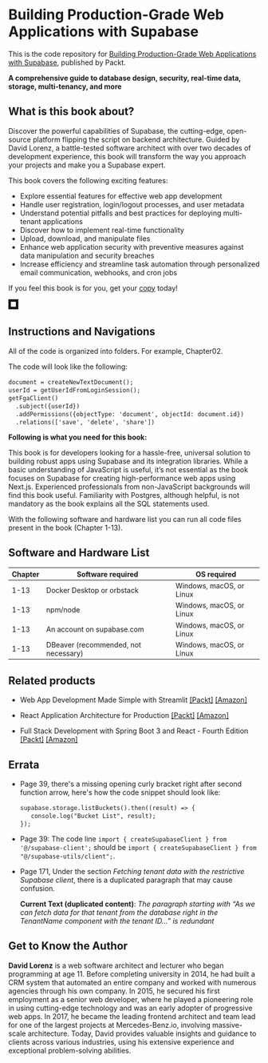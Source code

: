 # Building Production-Grade Web Applications with Supabase

<a href="https://www.packtpub.com/en-us/product/building-production-grade-web-applications-with-supabase-9781837630684"><img src="https://content.packt.com/B19648/cover_image_small.jpg" alt="" height="256px" align="right"></a>

This is the code repository for [Building Production-Grade Web Applications with Supabase](https://www.packtpub.com/en-us/product/building-production-grade-web-applications-with-supabase-9781837630684), published by Packt.

**A comprehensive guide to database design, security, real-time data, storage, multi-tenancy, and more**

## What is this book about?
Discover the powerful capabilities of Supabase, the cutting-edge, open-source platform flipping the script on backend architecture. Guided by David Lorenz, a battle-tested software architect with over two decades of development experience, this book will transform the way you approach your projects and make you a Supabase expert.
	
This book covers the following exciting features:
* Explore essential features for effective web app development
* Handle user registration, login/logout processes, and user metadata
* Understand potential pitfalls and best practices for deploying multi-tenant applications
* Discover how to implement real-time functionality
* Upload, download, and manipulate files
* Enhance web application security with preventive measures against data manipulation and security breaches
* Increase efficiency and streamline task automation through personalized email communication, webhooks, and cron jobs	

If you feel this book is for you, get your [copy](https://www.amazon.com/dp/1837630682) today!

<a href="https://www.packtpub.com/?utm_source=github&utm_medium=banner&utm_campaign=GitHubBanner"><img src="https://raw.githubusercontent.com/PacktPublishing/GitHub/master/GitHub.png" 
alt="https://www.packtpub.com/" border="5" /></a>


## Instructions and Navigations
All of the code is organized into folders. For example, Chapter02.

The code will look like the following:
```
document = createNewTextDocument();
userId = getUserIdFromLoginSession();
getFgaClient()
  .subject({userId})
  .addPermissions({objectType: 'document', objectId: document.id})
  .relations(['save', 'delete', 'share'])
```

**Following is what you need for this book:**

This book is for developers looking for a hassle-free, universal solution to building robust apps using Supabase and its integration libraries. While a basic understanding of JavaScript is useful, it’s not essential as the book focuses on Supabase for creating high-performance web apps using Next.js. Experienced professionals from non-JavaScript backgrounds will find this book useful. Familiarity with Postgres, although helpful, is not mandatory as the book explains all the SQL statements used.

With the following software and hardware list you can run all code files present in the book (Chapter 1-13).

## Software and Hardware List

| Chapter  | Software required                      | OS required                      |
| -------- | ---------------------------------------| ---------------------------------|
| 1-13     | Docker Desktop or orbstack             | Windows, macOS, or Linux         |
| 1-13     | npm/node                               | Windows, macOS, or Linux         |
| 1-13     | An account on supabase.com             | Windows, macOS, or Linux         |
| 1-13     | DBeaver (recommended, not necessary)   | Windows, macOS, or Linux         |

## Related products <Other books you may enjoy>
* Web App Development Made Simple with Streamlit [[Packt]](https://www.packtpub.com/en-us/product/web-app-development-made-simple-with-streamlit-9781835086315) [[Amazon]](https://www.amazon.com/dp/1835086314)

* React Application Architecture for Production [[Packt]](https://www.packtpub.com/en-us/product/react-application-architecture-for-production-9781801070539) [[Amazon]](https://www.amazon.com/dp/1801070539)

* Full Stack Development with Spring Boot 3 and React - Fourth Edition [[Packt]](https://www.packtpub.com/en-us/product/full-stack-development-with-spring-boot-3-and-react-9781805122463) [[Amazon]](https://www.amazon.com/dp/1805122460)

## Errata
* Page 39, there's a missing opening curly bracket right after second function arrow, here's how the code snippet should look like:
  ```
  supabase.storage.listBuckets().then((result) => {
     console.log("Bucket List", result);
  });
  ```
* Page 39: The code line `import { createSupabaseClient } from '@/supabase-client';` should be `import { createSupabaseClient } from "@/supabase-utils/client";`.

* Page 171, Under the section _Fetching tenant data with the restrictive Supabase client_, there is a duplicated paragraph that may cause confusion.

	**Current Text (duplicated content)**: _The paragraph starting with “As we can fetch data for that tenant from the database right in the TenantName component with the tenant ID...” is redundant_


## Get to Know the Author
**David Lorenz** is a web software architect and lecturer who began programming at age 11. Before completing university in 2014, he had built a CRM system that automated an entire company and worked with numerous agencies through his own company. In 2015, he secured his first employment as a senior web developer, where he played a pioneering role in using cutting-edge technology and was an early adopter of progressive web apps. In 2017, he became the leading frontend architect and team lead for one of the largest projects at Mercedes-Benz.io, involving massive-scale architecture. Today, David provides valuable insights and guidance to clients across various industries, using his extensive experience and exceptional problem-solving abilities.
